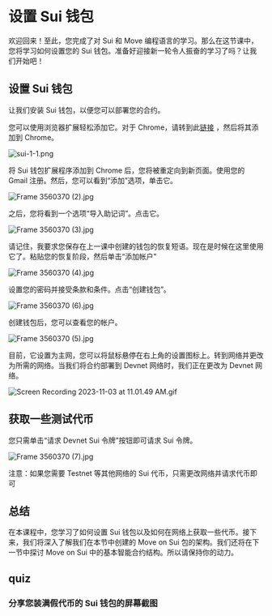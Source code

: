 # 设置 Sui 钱包

欢迎回来！至此，您完成了对 Sui 和 Move 编程语言的学习。那么在这节课中，您将学习如何设置您的 Sui 钱包。准备好迎接新一轮令人振奋的学习了吗？让我们开始吧！

## 设置 Sui 钱包

让我们安装 Sui 钱包，以便您可以部署您的合约。

您可以使用浏览器扩展轻松添加它。对于 Chrome，请转到此[链接](https://chrome.google.com/webstore/detail/sui-wallet/opcgpfmipidbgpenhmajoajpbobppdil) ，然后将其添加到 Chrome。

![sui-1-1.png](https://github.com/0xmetaschool/Learning-Projects/blob/main/assests_for_all/assets_for_sui_c2/Set%20Up%20Sui%20Wallet/sui-1-1.png?raw=true)

将 Sui 钱包扩展程序添加到 Chrome 后，您将被重定向到新页面。使用您的 Gmail 注册。然后，您可以看到“添加”选项，单击它。

![Frame 3560370 (2).jpg](https://github.com/0xmetaschool/Learning-Projects/blob/main/assests_for_all/assets_for_sui_c2/Set%20Up%20Sui%20Wallet/Frame_3560370_(2).jpg?raw=true)

之后，您将看到一个选项“导入助记词”。点击它。

![Frame 3560370 (3).jpg](https://github.com/0xmetaschool/Learning-Projects/blob/main/assests_for_all/assets_for_sui_c2/Set%20Up%20Sui%20Wallet/Frame_3560370_(3).jpg?raw=true)

请记住，我要求您保存在上一课中创建的钱包的恢复短语。现在是时候在这里使用它了。粘贴您的恢复阶段，然后单击“添加帐户”

![Frame 3560370 (4).jpg](https://github.com/0xmetaschool/Learning-Projects/blob/main/assests_for_all/assets_for_sui_c2/Set%20Up%20Sui%20Wallet/Frame_3560370_(4).jpg?raw=true)

设置您的密码并接受条款和条件。点击“创建钱包”。

![Frame 3560370 (6).jpg](https://github.com/0xmetaschool/Learning-Projects/blob/main/assests_for_all/assets_for_sui_c2/Set%20Up%20Sui%20Wallet/Frame_3560370_(6).jpg?raw=true)

创建钱包后，您可以查看您的帐户。

![Frame 3560370 (5).jpg](https://github.com/0xmetaschool/Learning-Projects/blob/main/assests_for_all/assets_for_sui_c2/Set%20Up%20Sui%20Wallet/Frame_3560370_(5).jpg?raw=true)

目前，它设置为主网，您可以将鼠标悬停在右上角的设置图标上。转到网络并更改为所需的网络。当我们将合约部署到 Devnet 网络时，我们正在更改为 Devnet 网络。

![Screen Recording 2023-11-03 at 11.01.49 AM.gif](https://github.com/0xmetaschool/Learning-Projects/blob/main/assests_for_all/assets_for_sui_c2/Set%20Up%20Sui%20Wallet/Screen_Recording_2023-11-03_at_11.01.49_AM.gif?raw=true)

## 获取一些测试代币

您只需单击“请求 Devnet Sui 令牌”按钮即可请求 Sui 令牌。

![Frame 3560370 (7).jpg](https://github.com/0xmetaschool/Learning-Projects/blob/main/assests_for_all/assets_for_sui_c2/Set%20Up%20Sui%20Wallet/Frame_3560370_(7).jpg?raw=true)

注意：如果您需要 Testnet 等其他网络的 Sui 代币，只需更改网络并请求代币即可

## 总结

在本课程中，您学习了如何设置 Sui 钱包以及如何在网络上获取一些代币。接下来，我们将深入了解我们在本节中创建的 Move on Sui 包的架构。我们还将在下一节中探讨 Move on Sui 中的基本智能合约结构。所以请保持你的动力。

## quiz

### 分享您装满假代币的 Sui 钱包的屏幕截图